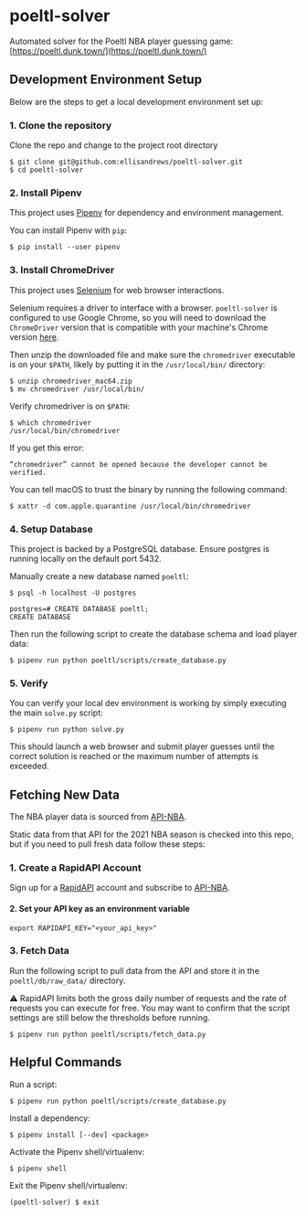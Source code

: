 # poeltl-solver

Automated solver for the Poeltl NBA player guessing game: [https://poeltl.dunk.town/](https://poeltl.dunk.town/)


## Development Environment Setup

Below are the steps to get a local development environment set up:

### 1. Clone the repository

Clone the repo and change to the project root directory

```shell
$ git clone git@github.com:ellisandrews/poeltl-solver.git
$ cd poeltl-solver
```

### 2. Install Pipenv

This project uses [Pipenv](https://pipenv.pypa.io/en/latest/) for dependency and environment management.

You can install Pipenv with `pip`:

```shell
$ pip install --user pipenv
```

### 3. Install ChromeDriver

This project uses [Selenium](https://www.selenium.dev/documentation/) for web browser interactions.

Selenium requires a driver to interface with a browser. `poeltl-solver` is configured to use Google Chrome, so you will need to download the `ChromeDriver` version that is compatible with your machine's Chrome version [here](https://sites.google.com/chromium.org/driver/).

Then unzip the downloaded file and make sure the `chromedriver` executable is on your `$PATH`, likely by putting it in the `/usr/local/bin/` directory:

```shell
$ unzip chromedriver_mac64.zip
$ mv chromedriver /usr/local/bin/
```

Verify chromedriver is on `$PATH`:

```shell
$ which chromedriver
/usr/local/bin/chromedriver
```

If you get this error:

```
“chromedriver” cannot be opened because the developer cannot be verified.
```

You can tell macOS to trust the binary by running the following command:

```shell
$ xattr -d com.apple.quarantine /usr/local/bin/chromedriver
```

### 4. Setup Database

This project is backed by a PostgreSQL database. Ensure postgres is running locally on the default port 5432.

Manually create a new database named `poeltl`:

```shell
$ psql -h localhost -U postgres

postgres=# CREATE DATABASE poeltl;
CREATE DATABASE
```

Then run the following script to create the database schema and load player data:

```shell
$ pipenv run python poeltl/scripts/create_database.py
```

### 5. Verify

You can verify your local dev environment is working by simply executing the main `solve.py` script:

```shell
$ pipenv run python solve.py
```

This should launch a web browser and submit player guesses until the correct solution is reached or the maximum number of attempts is exceeded.


## Fetching New Data

The NBA player data is sourced from [API-NBA](https://api-sports.io/documentation/nba/v2).

Static data from that API for the 2021 NBA season is checked into this repo, but if you need to pull fresh data follow these steps:

### 1. Create a RapidAPI Account

Sign up for a [RapidAPI](https://rapidapi.com/) account and subscribe to [API-NBA](https://rapidapi.com/api-sports/api/api-nba/).

#### 2. Set your API key as an environment variable

```shell
export RAPIDAPI_KEY="<your_api_key>"
```

### 3. Fetch Data

Run the following script to pull data from the API and store it in the `poeltl/db/raw_data/` directory.

:warning: RapidAPI limits both the gross daily number of requests and the rate of requests you can execute for free. You may want to confirm that the script settings are still below the thresholds before running.

```shell
$ pipenv run python poeltl/scripts/fetch_data.py
```

## Helpful Commands

Run a script:

```shell
$ pipenv run python poeltl/scripts/create_database.py
```

Install a dependency:

```shell
$ pipenv install [--dev] <package>
```

Activate the Pipenv shell/virtualenv:

```shell
$ pipenv shell
```

Exit the Pipenv shell/virtualenv:

```shell
(poeltl-solver) $ exit
```

